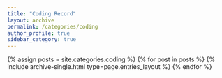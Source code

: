 ```yaml
---
title: "Coding Record"
layout: archive
permalink: /categories/coding
author_profile: true
sidebar_category: true
---
```


{% assign posts = site.categories.coding %}
{% for post in posts %} {% include archive-single.html type=page.entries_layout %} {% endfor %}
